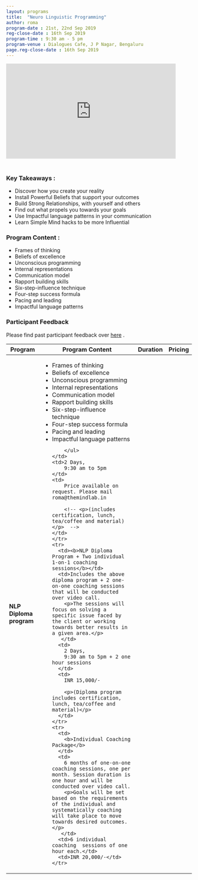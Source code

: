 ```yaml
---
layout: programs
title:  "Neuro Linguistic Programming"
author: roma
program-date : 21st, 22nd Sep 2019
reg-close-date : 16th Sep 2019
program-time : 9:30 am - 5 pm
program-venue : Dialogues Cafe, J P Nagar, Bengaluru
page.reg-close-date : 16th Sep 2019
---
```

<iframe style="margin-bottom:20px" width="460" height="258" src="https://youtube.com/embed/8TBSvDN9IGQ" frameborder="0" allow="" allowfullscreen></iframe>


### Key Takeaways :​
 * Discover how you create your reality
 * Install Powerful Beliefs that support your outcomes
 * Build Strong Relationships, with yourself and others
 * Find out what propels you towards your goals
 * Use Impactful language patterns in your communication
 * Learn Simple Mind hacks to be more Influential

### Program Content :​
* Frames of thinking
* Beliefs of excellence
* Unconscious programming
* Internal representations
* Communication model
* Rapport building skills
* Six-step-influence technique
* Four-step success formula
* Pacing and leading
* Impactful language patterns

### Participant Feedback
Please find past participant feedback over <a href="https://www.facebook.com/pg/themindlabtraining/reviews/?ref=page_internal">here</a> .

<table class="table table-bordered table-hover pricing">
  <thead>
    <tr>
      <th>Program</th>
      <th>Program Content</th>
      <th>Duration</th>
      <th>Pricing</th>
    </tr>
  </thead>
  <tbody>
    <tr>
      <td>
        <b>NLP Diploma program</b>
      </td>
      <td>
        <ul>
        <li>Frames of thinking</li>
        <li>Beliefs of excellence</li>
        <li>Unconscious programming</li>
        <li>Internal representations</li>
        <li>Communication model</li>
        <li>Rapport building skills</li>
        <li>Six-step-influence technique</li>
        <li>Four-step success formula</li>
        <li>Pacing and leading</li>
        <li>Impactful language patterns</li>

        </ul>
    </td>
    <td>2 Days,
        9:30 am to 5pm
    </td>
    <td>
        Price available on request. Please mail roma@themindlab.in

        <!-- <p>(includes certification, lunch, tea/coffee and material)</p>  -->
    </td>
    </tr>
    <tr>
      <td><b>NLP Diploma Program + Two individual 1-on-1 coaching sessions</b></td>
      <td>Includes the above diploma program + 2 one-on-one coaching sessions that will be conducted over video call. 
        <p>The sessions will focus on solving a specific issue faced by the client or working towards better results in a given area.</p>
       </td>
      <td>
        2 Days,
        9:30 am to 5pm + 2 one hour sessions
      </td>
      <td>
        INR 15,000/-

        <p>(Diploma program includes certification, lunch, tea/coffee and material)</p>
      </td>
    </tr>
    <tr>
      <td>
        <b>Individual Coaching Package</b>
      </td>
      <td>
        6 months of one-on-one coaching sessions, one per month. Session duration is one hour and will be conducted over video call.
        <p>Goals will be set based on the requirements of the individual and systematically coaching will take place to move towards desired outcomes.</p>
       </td>
      <td>6 individual coaching  sessions of one hour each.</td>
      <td>INR 20,000/-</td>
    </tr>
    

  </tbody>

